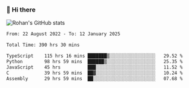 ### 👋 Hi there 

<!--
**rohznmdev/rohznmdev** is a ✨ _special_ ✨ repository because its `README.md` (this file) appears on your GitHub profile.

Here are some ideas to get you started:

- 🔭 I’m currently working on ...
- 🌱 I’m currently learning Ruby and Ruby on Rails
- 👯 I’m looking to collaborate on ...
- 🤔 I’m looking for help with ...
- 💬 Ask me about ...
- 📫 How to reach me: ...
- 😄 Pronouns: ...
- ⚡ Fun fact: ...
-->
![Rohan's GitHub stats](https://github-readme-stats.vercel.app/api?username=rohznmdev&theme=dark&show_icons=true)

<!--START_SECTION:waka-->

```txt
From: 22 August 2022 - To: 12 January 2025

Total Time: 390 hrs 30 mins

TypeScript    115 hrs 16 mins ███████▒░░░░░░░░░░░░░░░░░   29.52 %
Python        98 hrs 59 mins  ██████▒░░░░░░░░░░░░░░░░░░   25.35 %
JavaScript    45 hrs          ███░░░░░░░░░░░░░░░░░░░░░░   11.52 %
C             39 hrs 59 mins  ██▓░░░░░░░░░░░░░░░░░░░░░░   10.24 %
Assembly      29 hrs 59 mins  ██░░░░░░░░░░░░░░░░░░░░░░░   07.68 %
```

<!--END_SECTION:waka-->
